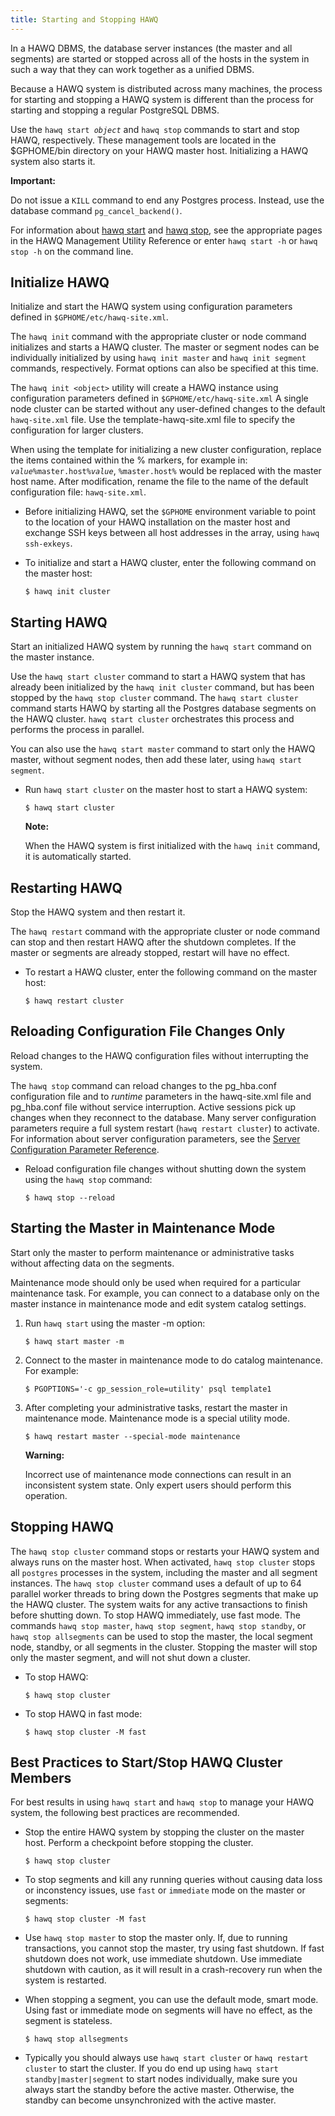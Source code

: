 ```yaml
---
title: Starting and Stopping HAWQ
---
```


In a HAWQ DBMS, the database server instances \(the master and all segments\) are started or stopped across all of the hosts in the system in such a way that they can work together as a unified DBMS.

Because a HAWQ system is distributed across many machines, the process for starting and stopping a HAWQ system is different than the process for starting and stopping a regular PostgreSQL DBMS.

Use the `hawq start `*`object`* and `hawq stop` commands to start and stop HAWQ, respectively. These management tools are located in the $GPHOME/bin directory on your HAWQ master host. Initializing a HAWQ system also starts it.

**Important:**

Do not issue a `KILL` command to end any Postgres process. Instead, use the database command `pg_cancel_backend()`.

For information about [hawq start](/200/hawq/reference/cli/admin_utilities/hawqstart.html) and [hawq stop](/200/hawq/reference/cli/admin_utilities/hawqstop.html), see the appropriate pages in the HAWQ Management Utility Reference or enter `hawq start -h` or `hawq stop -h` on the command line.

## Initialize HAWQ <a id="task_g1y_xtm_s5"></a>

Initialize and start the HAWQ system using configuration parameters defined in `$GPHOME/etc/hawq-site.xml`.

The `hawq init` command with the appropriate cluster or node command initializes and starts a HAWQ cluster. The master or segment nodes can be individually initialized by using `hawq init master` and `hawq init segment` commands, respectively. Format options can also be specified at this time.

The `hawq init <object>` utility will create a HAWQ instance using configuration parameters defined in `$GPHOME/etc/hawq-site.xml` A single node cluster can be started without any user-defined changes to the default `hawq-site.xml` file. Use the template-hawq-site.xml file to specify the configuration for larger clusters.

When using the template for initializing a new cluster configuration, replace the items contained within the % markers, for example in: *`value`*`%master.host%`*`value`*, `%master.host%` would be replaced with the master host name. After modification, rename the file to the name of the default configuration file: `hawq-site.xml`.

-   Before initializing HAWQ, set the `$GPHOME` environment variable to point to the location of your HAWQ installation on the master host and exchange SSH keys between all host addresses in the array, using `hawq ssh-exkeys`.
-   To initialize and start a HAWQ cluster, enter the following command on the master host:

    ```
    $ hawq init cluster
    ```


## Starting HAWQ <a id="task_hkd_gzv_fp"></a>

Start an initialized HAWQ system by running the `hawq start` command on the master instance.

Use the `hawq start cluster` command to start a HAWQ system that has already been initialized by the `hawq init cluster` command, but has been stopped by the `hawq stop cluster` command. The `hawq start cluster` command starts HAWQ by starting all the Postgres database segments on the HAWQ cluster. `hawq start cluster` orchestrates this process and performs the process in parallel.

You can also use the `hawq start master` command to start only the HAWQ master, without segment nodes, then add these later, using `hawq start segment`.

-   Run `hawq start cluster` on the master host to start a HAWQ system:

    ```
    $ hawq start cluster
    ```

    **Note:**

    When the HAWQ system is first initialized with the `hawq init` command, it is automatically started.


## Restarting HAWQ <a id="task_gpdb_restart"></a>

Stop the HAWQ system and then restart it.

The `hawq restart` command with the appropriate cluster or node command can stop and then restart HAWQ after the shutdown completes. If the master or segments are already stopped, restart will have no effect.

-   To restart a HAWQ cluster, enter the following command on the master host:

    ```
    $ hawq restart cluster
    ```


## Reloading Configuration File Changes Only <a id="task_upload_config"></a>

Reload changes to the HAWQ configuration files without interrupting the system.

The `hawq stop` command can reload changes to the pg\_hba.conf configuration file and to *runtime* parameters in the hawq-site.xml file and pg\_hba.conf file without service interruption. Active sessions pick up changes when they reconnect to the database. Many server configuration parameters require a full system restart \(`hawq restart cluster`\) to activate. For information about server configuration parameters, see the [Server Configuration Parameter Reference](/200/hawq/reference/guc/guc_config.html).

-   Reload configuration file changes without shutting down the system using the `hawq stop` command:

    ```
    $ hawq stop --reload
    ```


## Starting the Master in Maintenance Mode <a id="task_maint_mode"></a>

Start only the master to perform maintenance or administrative tasks without affecting data on the segments.

Maintenance mode should only be used when required for a particular maintenance task. For example, you can connect to a database only on the master instance in maintenance mode and edit system catalog settings.

1.  Run `hawq start` using the master -m option:

    ```
    $ hawq start master -m
    ```

2.  Connect to the master in maintenance mode to do catalog maintenance. For example:

    ```
    $ PGOPTIONS='-c gp_session_role=utility' psql template1
    ```
3.  After completing your administrative tasks, restart the master in maintenance mode. Maintenance mode is a special utility mode.

    ```
    $ hawq restart master --special-mode maintenance
    ```

    **Warning:**

    Incorrect use of maintenance mode connections can result in an inconsistent system state. Only expert users should perform this operation.


## Stopping HAWQ <a id="task_gpdb_stop"></a>

The `hawq stop cluster` command stops or restarts your HAWQ system and always runs on the master host. When activated, `hawq stop cluster` stops all `postgres` processes in the system, including the master and all segment instances. The `hawq stop cluster` command uses a default of up to 64 parallel worker threads to bring down the Postgres segments that make up the HAWQ cluster. The system waits for any active transactions to finish before shutting down. To stop HAWQ immediately, use fast mode. The commands `hawq stop master`, `hawq stop segment`, `hawq stop standby`, or `hawq stop allsegments` can be used to stop the master, the local segment node, standby, or all segments in the cluster. Stopping the master will stop only the master segment, and will not shut down a cluster.

-   To stop HAWQ:

    ```
    $ hawq stop cluster
    ```

-   To stop HAWQ in fast mode:

    ```
    $ hawq stop cluster -M fast
    ```


## Best Practices to Start/Stop HAWQ Cluster Members <a id="task_tx4_bl3_h5"></a>

For best results in using `hawq start` and `hawq stop` to manage your HAWQ system, the following best practices are recommended.

-   Stop the entire HAWQ system by stopping the cluster on the master host. Perform a checkpoint before stopping the cluster.

    ```
    $ hawq stop cluster
    ```

-   To stop segments and kill any running queries without causing data loss or inconstency issues, use `fast` or `immediate` mode on the master or segments:

    ```
    $ hawq stop cluster -M fast
    ```

-   Use `hawq stop master` to stop the master only. If, due to running transactions, you cannot stop the master, try using fast shutdown. If fast shutdown does not work, use immediate shutdown. Use immediate shutdown with caution, as it will result in a crash-recovery run when the system is restarted.
-   When stopping a segment, you can use the default mode, smart mode. Using fast or immediate mode on segments will have no effect, as the segment is stateless.

    ```
    $ hawq stop allsegments
    ```
-	Typically you should always use `hawq start cluster` or `hawq restart cluster` to start the cluster. If you do end up using `hawq start standby|master|segment` to start nodes individually, make sure you always start the standby before the active master. Otherwise, the standby can become unsynchronized with the active master.
